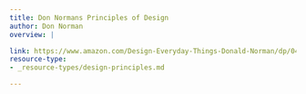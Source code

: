 ```yaml
---
title: Don Normans Principles of Design
author: Don Norman
overview: |

link: https://www.amazon.com/Design-Everyday-Things-Donald-Norman/dp/0465067107
resource-type:
- _resource-types/design-principles.md

---
```


